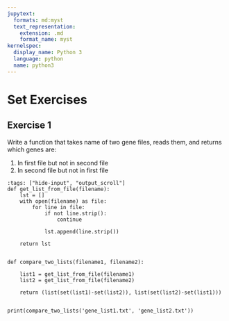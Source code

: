 ```yaml
---
jupytext:
  formats: md:myst
  text_representation:
    extension: .md
    format_name: myst
kernelspec:
  display_name: Python 3
  language: python
  name: python3
---
```



# Set Exercises
 
## Exercise 1
Write a function that takes name of two gene files, 
reads them, and returns which genes are:
1. In first file but not in second file
2. In second file but not in first file

```{code-cell} ipython3
:tags: ["hide-input", "output_scroll"]
def get_list_from_file(filename):
    lst = []
    with open(filename) as file:
        for line in file:
            if not line.strip():
                continue

            lst.append(line.strip())

    return lst


def compare_two_lists(filename1, filename2):

    list1 = get_list_from_file(filename1)
    list2 = get_list_from_file(filename2)

    return (list(set(list1)-set(list2)), list(set(list2)-set(list1)))


print(compare_two_lists('gene_list1.txt', 'gene_list2.txt'))
```